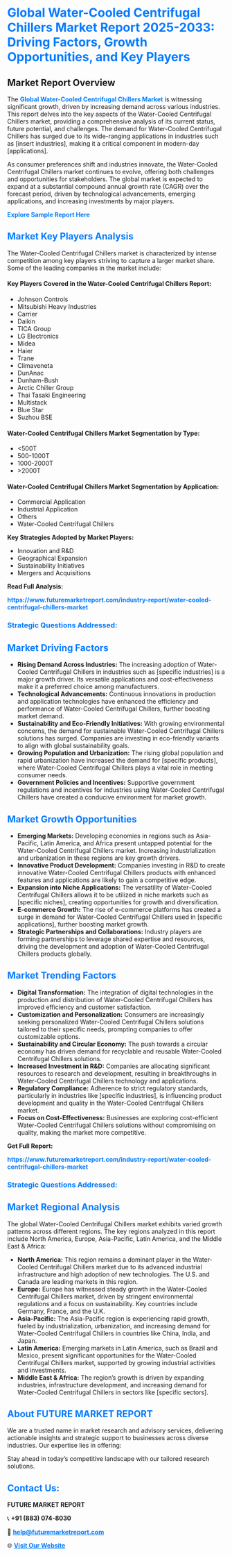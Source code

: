 <h1 style="color: #007BFF;">Global Water-Cooled Centrifugal Chillers Market Report 2025-2033: Driving Factors, Growth Opportunities, and Key Players</h1>

<section id="overview">
<h2>Market Report Overview</h2>
<p>The <a href="https://www.futuremarketreport.com/industry-report/water-cooled-centrifugal-chillers-market" style="color: #007BFF; text-decoration: none;"><strong>Global Water-Cooled Centrifugal Chillers Market</strong></a> is witnessing significant growth, driven by increasing demand across various industries. This report delves into the key aspects of the Water-Cooled Centrifugal Chillers market, providing a comprehensive analysis of its current status, future potential, and challenges. The demand for Water-Cooled Centrifugal Chillers has surged due to its wide-ranging applications in industries such as [insert industries], making it a critical component in modern-day [applications].</p>
<p>As consumer preferences shift and industries innovate, the Water-Cooled Centrifugal Chillers market continues to evolve, offering both challenges and opportunities for stakeholders. The global market is expected to expand at a substantial compound annual growth rate (CAGR) over the forecast period, driven by technological advancements, emerging applications, and increasing investments by major players.</p>
</section>

<section id="overview">
<p><a href="https://www.futuremarketreport.com/request-sample/reportId=127714" style="color: #007BFF; text-decoration: none;"><strong>Explore Sample Report Here</strong></a></p>
</section>

<section id="key-players">
<h2 style="color: #007BFF;">Market Key Players Analysis</h2>
<p>The Water-Cooled Centrifugal Chillers market is characterized by intense competition among key players striving to capture a larger market share. Some of the leading companies in the market include:</p>
<h4>Key Players Covered in the Water-Cooled Centrifugal Chillers Report:</h4>
<ul><li>Johnson Controls</li><li>Mitsubishi Heavy Industries</li><li>Carrier</li><li>Daikin</li><li>TICA Group</li><li>LG Electronics</li><li>Midea</li><li>Haier</li><li>Trane</li><li>Climaveneta</li><li>DunAnac</li><li>Dunham-Bush</li><li>Arctic Chiller Group</li><li>Thai Tasaki Engineering</li><li>Multistack</li><li>Blue Star</li><li>Suzhou BSE</li></ul>
<h4>Water-Cooled Centrifugal Chillers Market Segmentation by Type:</h4>
<ul><li>&lt;500T</li><li>500-1000T</li><li>1000-2000T</li><li>&gt;2000T</li></ul>

<h4>Water-Cooled Centrifugal Chillers Market Segmentation by Application:</h4>
<ul><li>Commercial Application</li><li>Industrial Application</li><li>Others</li><li>Water-Cooled Centrifugal Chillers</li></ul>
<p><strong>Key Strategies Adopted by Market Players:</strong></p>
<ul>
<li>Innovation and R&D</li>
<li>Geographical Expansion</li>
<li>Sustainability Initiatives</li>
<li>Mergers and Acquisitions</li>
</ul>
</section>

<section>
<p><strong>Read Full Analysis: </strong></p><a href="https://www.futuremarketreport.com/industry-report/water-cooled-centrifugal-chillers-market" style="color: #007BFF; text-decoration: none;"><strong>https://www.futuremarketreport.com/industry-report/water-cooled-centrifugal-chillers-market</strong></a>
<h3 style="color: #007BFF;">Strategic Questions Addressed:</h3>
</section>

<section id="driving-factors">
<h2 style="color: #007BFF;">Market Driving Factors</h2>
<ul>
<li><strong>Rising Demand Across Industries:</strong> The increasing adoption of Water-Cooled Centrifugal Chillers in industries such as [specific industries] is a major growth driver. Its versatile applications and cost-effectiveness make it a preferred choice among manufacturers.</li>
<li><strong>Technological Advancements:</strong> Continuous innovations in production and application technologies have enhanced the efficiency and performance of Water-Cooled Centrifugal Chillers, further boosting market demand.</li>
<li><strong>Sustainability and Eco-Friendly Initiatives:</strong> With growing environmental concerns, the demand for sustainable Water-Cooled Centrifugal Chillers solutions has surged. Companies are investing in eco-friendly variants to align with global sustainability goals.</li>
<li><strong>Growing Population and Urbanization:</strong> The rising global population and rapid urbanization have increased the demand for [specific products], where Water-Cooled Centrifugal Chillers plays a vital role in meeting consumer needs.</li>
<li><strong>Government Policies and Incentives:</strong> Supportive government regulations and incentives for industries using Water-Cooled Centrifugal Chillers have created a conducive environment for market growth.</li>
</ul>
</section>

<section id="growth-opportunities">
<h2 style="color: #007BFF;">Market Growth Opportunities</h2>
<ul>
<li><strong>Emerging Markets:</strong> Developing economies in regions such as Asia-Pacific, Latin America, and Africa present untapped potential for the Water-Cooled Centrifugal Chillers market. Increasing industrialization and urbanization in these regions are key growth drivers.</li>
<li><strong>Innovative Product Development:</strong> Companies investing in R&D to create innovative Water-Cooled Centrifugal Chillers products with enhanced features and applications are likely to gain a competitive edge.</li>
<li><strong>Expansion into Niche Applications:</strong> The versatility of Water-Cooled Centrifugal Chillers allows it to be utilized in niche markets such as [specific niches], creating opportunities for growth and diversification.</li>
<li><strong>E-commerce Growth:</strong> The rise of e-commerce platforms has created a surge in demand for Water-Cooled Centrifugal Chillers used in [specific applications], further boosting market growth.</li>
<li><strong>Strategic Partnerships and Collaborations:</strong> Industry players are forming partnerships to leverage shared expertise and resources, driving the development and adoption of Water-Cooled Centrifugal Chillers products globally.</li>
</ul>
</section>

<section id="trending-factors">
<h2 style="color: #007BFF;">Market Trending Factors</h2>
<ul>
<li><strong>Digital Transformation:</strong> The integration of digital technologies in the production and distribution of Water-Cooled Centrifugal Chillers has improved efficiency and customer satisfaction.</li>
<li><strong>Customization and Personalization:</strong> Consumers are increasingly seeking personalized Water-Cooled Centrifugal Chillers solutions tailored to their specific needs, prompting companies to offer customizable options.</li>
<li><strong>Sustainability and Circular Economy:</strong> The push towards a circular economy has driven demand for recyclable and reusable Water-Cooled Centrifugal Chillers solutions.</li>
<li><strong>Increased Investment in R&D:</strong> Companies are allocating significant resources to research and development, resulting in breakthroughs in Water-Cooled Centrifugal Chillers technology and applications.</li>
<li><strong>Regulatory Compliance:</strong> Adherence to strict regulatory standards, particularly in industries like [specific industries], is influencing product development and quality in the Water-Cooled Centrifugal Chillers market.</li>
<li><strong>Focus on Cost-Effectiveness:</strong> Businesses are exploring cost-efficient Water-Cooled Centrifugal Chillers solutions without compromising on quality, making the market more competitive.</li>
</ul>
</section>

<section>
<p><strong>Get Full Report: </strong></p><a href="https://www.futuremarketreport.com/industry-report/water-cooled-centrifugal-chillers-market" style="color: #007BFF; text-decoration: none;"><strong>https://www.futuremarketreport.com/industry-report/water-cooled-centrifugal-chillers-market</strong></a>
<h3 style="color: #007BFF;">Strategic Questions Addressed:</h3>
</section>


<section id="regional-analysis">
<h2 style="color: #007BFF;">Market Regional Analysis</h2>
<p>The global Water-Cooled Centrifugal Chillers market exhibits varied growth patterns across different regions. The key regions analyzed in this report include North America, Europe, Asia-Pacific, Latin America, and the Middle East & Africa:</p>
<ul>
<li><strong>North America:</strong> This region remains a dominant player in the Water-Cooled Centrifugal Chillers market due to its advanced industrial infrastructure and high adoption of new technologies. The U.S. and Canada are leading markets in this region.</li>
<li><strong>Europe:</strong> Europe has witnessed steady growth in the Water-Cooled Centrifugal Chillers market, driven by stringent environmental regulations and a focus on sustainability. Key countries include Germany, France, and the U.K.</li>
<li><strong>Asia-Pacific:</strong> The Asia-Pacific region is experiencing rapid growth, fueled by industrialization, urbanization, and increasing demand for Water-Cooled Centrifugal Chillers in countries like China, India, and Japan.</li>
<li><strong>Latin America:</strong> Emerging markets in Latin America, such as Brazil and Mexico, present significant opportunities for the Water-Cooled Centrifugal Chillers market, supported by growing industrial activities and investments.</li>
<li><strong>Middle East & Africa:</strong> The region’s growth is driven by expanding industries, infrastructure development, and increasing demand for Water-Cooled Centrifugal Chillers in sectors like [specific sectors].</li>
</ul>
</section>

<footer>
<h2 style="color: #007BFF;">About FUTURE MARKET REPORT</h2>
<p>We are a trusted name in market research and advisory services, delivering actionable insights and strategic support to businesses across diverse industries. Our expertise lies in offering:</p>

<p>Stay ahead in today’s competitive landscape with our tailored research solutions.</p>

<h2 style="color: #007BFF;">Contact Us:</h2>
<p><strong>FUTURE MARKET REPORT</strong></p>
<p>📞 <strong>+91 (883) 074-8030</strong></p>
<p>📧 <strong><a href="mailto:help@futuremarketreport.com" style="color: #007BFF;">help@futuremarketreport.com</a></strong></p>
<p>🌐 <strong><a href="https://www.futuremarketreport.com/" style="color: #007BFF;">Visit Our Website</a></strong></p>
</footer>